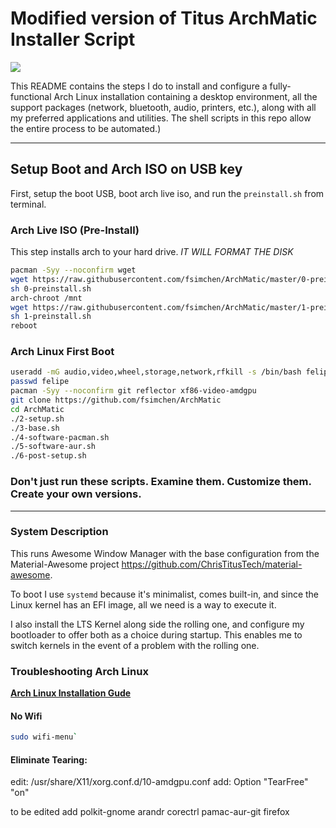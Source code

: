 # Modified version of Titus ArchMatic Installer Script

<img src="https://i.imgur.com/Yn29sze.png" />

This README contains the steps I do to install and configure a fully-functional Arch Linux installation containing a desktop environment, all the support packages (network, bluetooth, audio, printers, etc.), along with all my preferred applications and utilities. The shell scripts in this repo allow the entire process to be automated.)

---

## Setup Boot and Arch ISO on USB key

First, setup the boot USB, boot arch live iso, and run the `preinstall.sh` from terminal. 

### Arch Live ISO (Pre-Install)

This step installs arch to your hard drive. *IT WILL FORMAT THE DISK*

```bash
pacman -Syy --noconfirm wget
wget https://raw.githubusercontent.com/fsimchen/ArchMatic/master/0-preinstall.sh
sh 0-preinstall.sh
arch-chroot /mnt
wget https://raw.githubusercontent.com/fsimchen/ArchMatic/master/1-preinstall.sh
sh 1-preinstall.sh
reboot
```

### Arch Linux First Boot

```bash
useradd -mG audio,video,wheel,storage,network,rfkill -s /bin/bash felipe
passwd felipe
pacman -Syy --noconfirm git reflector xf86-video-amdgpu
git clone https://github.com/fsimchen/ArchMatic
cd ArchMatic
./2-setup.sh
./3-base.sh
./4-software-pacman.sh
./5-software-aur.sh
./6-post-setup.sh
```

### Don't just run these scripts. Examine them. Customize them. Create your own versions.

---

### System Description
This runs Awesome Window Manager with the base configuration from the Material-Awesome project <https://github.com/ChrisTitusTech/material-awesome>.

To boot I use `systemd` because it's minimalist, comes built-in, and since the Linux kernel has an EFI image, all we need is a way to execute it.

I also install the LTS Kernel along side the rolling one, and configure my bootloader to offer both as a choice during startup. This enables me to switch kernels in the event of a problem with the rolling one.

### Troubleshooting Arch Linux

__[Arch Linux Installation Gude](https://github.com/rickellis/Arch-Linux-Install-Guide)__

#### No Wifi

```bash
sudo wifi-menu`
```

#### Eliminate Tearing:
edit: /usr/share/X11/xorg.conf.d/10-amdgpu.conf
add: Option "TearFree" "on"

to be edited
add polkit-gnome arandr corectrl pamac-aur-git firefox
